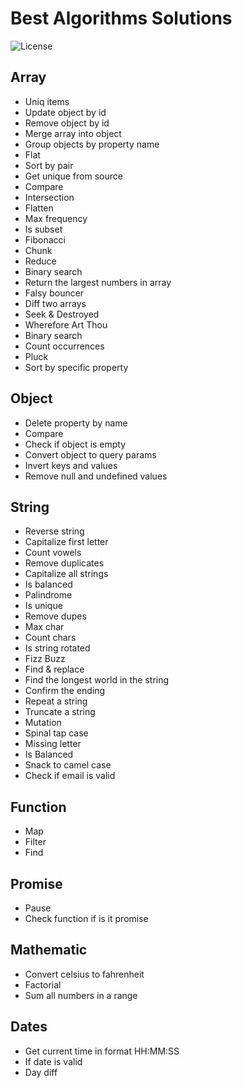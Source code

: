 # Best Algorithms Solutions

![License](https://img.shields.io/badge/License-MIT-blue.svg)

## Array
- Uniq items
- Update object by id
- Remove object by id
- Merge array into object
- Group objects by property name
- Flat
- Sort by pair
- Get unique from source
- Compare
- Intersection
- Flatten
- Max frequency
- Is subset
- Fibonacci
- Chunk
- Reduce
- Binary search
- Return the largest numbers in array
- Falsy bouncer
- Diff two arrays
- Seek & Destroyed
- Wherefore Art Thou
- Binary search
- Count occurrences
- Pluck
- Sort by specific property

## Object
- Delete property by name
- Compare
- Check if object is empty
- Convert object to query params
- Invert keys and values
- Remove null and undefined values

## String
- Reverse string
- Capitalize first letter
- Count vowels
- Remove duplicates
- Capitalize all strings
- Is balanced
- Palindrome
- Is unique
- Remove dupes
- Max char
- Count chars
- Is string rotated
- Fizz Buzz
- Find & replace
- Find the longest world in the string
- Confirm the ending
- Repeat a string
- Truncate a string
- Mutation
- Spinal tap case
- Missing letter
- Is Balanced
- Snack to camel case
- Check if email is valid

## Function
- Map
- Filter
- Find

## Promise
- Pause
- Check function if is it promise

## Mathematic
- Convert celsius to fahrenheit
- Factorial
- Sum all numbers in a range

## Dates
- Get current time in format HH:MM:SS
- If date is valid
- Day diff
